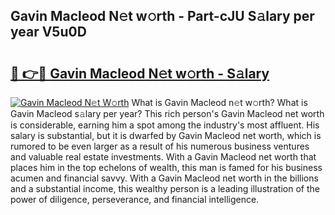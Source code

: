 ## Gavin Macleod N𝚎t w𝚘rth - Part-cJU S𝚊lary per year V5u0D

# <h2><a href="http://gc4e59.nevu.top/?p=Gavin+Macleod">🔗 👉🔴 Gavin Macleod N𝚎t w𝚘rth - S𝚊lary</a></h2>

[![Gavin Macleod N𝚎t W𝚘rth](https://i.imgur.com/Oavwk0R.jpeg)](http://gc4e59.nevu.top/?p=Gavin+Macleod)
What is Gavin Macleod n𝚎t w𝚘rth? What is Gavin Macleod s𝚊lary per year?
This rich person's Gavin Macleod net worth is considerable, earning him a spot among the industry's most affluent. His salary is substantial, but it is dwarfed by Gavin Macleod net worth, which is rumored to be even larger as a result of his numerous business ventures and valuable real estate investments. With a Gavin Macleod net worth that places him in the top echelons of wealth, this man is famed for his business acumen and financial savvy. With a Gavin Macleod net worth in the billions and a substantial income, this wealthy person is a leading illustration of the power of diligence, perseverance, and financial intelligence.
